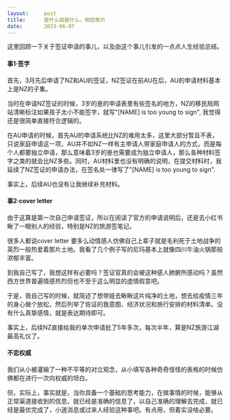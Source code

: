 ```yaml
---
layout:     post
title:      是什么就是什么，相信常识
date:       2023-06-07
---
```



这里回顾一下关于签证申请的事儿，以及由这个事儿引发的一点点人生经验总结。

#### 事1·签字

首先，3月先后申请了NZ和AU的签证，NZ签证在前AU在后，AU的申请材料基本上是NZ的子集。

当时在申请NZ签证的时候，3岁的崽的申请表里有些签名的地方，NZ的移民局网站清晰标注如果孩子太小不能签字，就写"[NAME] is too young to sign", 我觉得还是很简单直接符合逻辑的。

在AU申请的时候，首先AU的申请系统比NZ的难用太多，这里大部分暂且不表，只说家庭申请这一项，AU并不如NZ一样有主申请人带家庭申请人的方式，而是每个人都要独立申请，那么意味着3岁的崽也需要成为独立申请人，那么各种材料签字之类的就会比NZ多些。同时，AU材料里也没有明确的说明，在提交材料时，我延续了NZ签证的申请办法，在签名处一律写了"[NAME] is too young to sign".

事实上，后续AU也没有让我继续补充材料。

#### 事2·cover letter

由于这算是第一次自己申请签证，所以在阅读了官方的申请说明后，还是去小红书瞅了一眼别人的经验，特别是NZ的旅游签笔记。

很多人都说cover letter 要多么动情感人仿佛自己上辈子就是毛利死于土地战争的英烈一般热爱着那片土地。我看了几个例子写的尼玛基本上就像四川牛油火锅那般浓郁丰富。

到我自己写了，我想这样有必要吗？签证官真的会被这种感人肺腑所感动吗？虽然西方世界普遍情感热烈但也不至于这么明显的虚情假意吧。

于是，我自己写的时候，就简述了想带娃去瞅瞅这片纯净的土地，想去给疫情三年的身心做个放松，然后列举了佐证的我意图、经济状况和旅行安排的材料清单。没有什么真挚感情，就是表达期待即可。

事实上，后续NZ直接给我的单次申请批了5年多次，每次半年，算是NZ旅游江湖最高礼仪了。

#### 不恋权威

我们从小被灌输了一种不平等的对立观念，从小填写各种奇奇怪怪的表格的时候仿佛都在进行一次向权威的坦白。

但，实际上，事实就是，当你具备一个基础的思考能力，在做事情的时候，能够从正常渠道接收到的信息，就已经是准确的信息了，以自己准确的理解去完成，就已经是最优完成了，小道消息或过来人经验这种事吧。有点用，但着实没啥必要。
